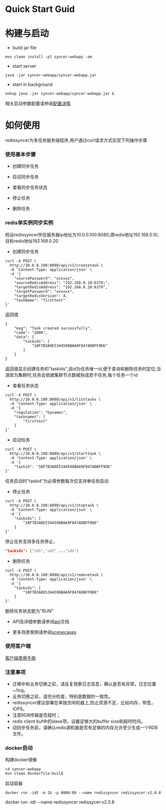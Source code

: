 # Quick Start Guid

# 构建与启动

* build jar file
```shell script
mvn clean install -pl syncer-webapp -am
```
* start server
```shell script
java -jar syncer-webapp/syncer-webapp.jar
```
* start in background
```shell script
nohup java -jar syncer-webapp/syncer-webapp.jar &
```    
相关启动参数配置请参阅[配置详情](serverconfig.md)

# 如何使用
redissyncer为多任务服务端程序,用户通过curl请求方式实现下列操作步骤
### 使用基本步骤
* 创建同步任务
* 启动同步任务
* 查看同步任务状态
* 停止任务

* 删除任务

### redis单实例同步实例
假设redissyncer所在服务器ip地址为10.0.0.100:8080;源redis地址192.168.0.10;目标redis地址192.168.0.20

* 创建同步任务

```shell script
curl -X POST \
  http://10.0.0.100:8080/api/v1/createtask \
  -H 'Content-Type: application/json' \
  -d '{
    "sourcePassword": "xxxxxx",
    "sourceRedisAddress": "192.168.0.10:6379;",
    "targetRedisAddress": "192.168.0.20:6379",
    "targetPassword": "xxxxxx",
    "targetRedisVersion": 4,
    "taskName": "firsttest"
}'
```
返回值
```shell script
{
    "msg": "Task created successfully",
    "code": "2000",
    "data": {
        "taskids": [
            "10F7B3A0E5344598BAA9F847ADBFF9D6"
        ]
    }
}
```

返回值显示创建任务的"taskids",该id为任务唯一id,便于查询和删除任务时定位;当源库为集群时,任务会依据集群节点数被拆成若干任务,每个任务一个id

* 查看任务状态
```shell script
curl -X POST \
  http://10.0.0.100:8080/api/v1/listtasks \
  -H 'Content-Type: application/json' \
  -d '{
    "regulation": "bynames",
    "tasknames": [
        "firsttest"
    ]
}'
```

* 启动任务
```shell script
curl -X POST \
  http://10.0.0.100:8080/api/v1/starttask \
  -H 'Content-Type: application/json' \
  -d '{
    "taskid": "10F7B3A0E5344598BAA9F847ADBFF9D6"
}'
```
任务启动时"taskid"为必填参数每次仅支持单任务启动

* 停止任务
```shell script
curl -X POST \
  http://10.0.0.100:8080/api/v1/stoptask \
  -H 'Content-Type: application/json' \
  -d '{
    "taskids": [
        "10F7B3A0E5344598BAA9F847ADBFF9D6"
    ]
}'
```
停止任务支持多任务停止，
```json
"taskids": ["id1","id2" ..."idn"]
```

* 删除任务
```shell script
curl -X POST \
  http://10.0.0.100:8080/api/v1/removetask \
  -H 'Content-Type: application/json' \
  -d '{
    "taskids": [
        "10F7B3A0E5344598BAA9F847ADBFF9D6"
    ]
}'
```
删除任务状态能为"RUN"

* API及详细参数请参阅[api](api.md)文档

* 更多场景案例请参阅[scenecases](scenecases.md)

### 使用客户端
[客户端使用手册](../../goclient/README.md)

###  注意事项

* 迁移中和业务切换之前，请反复观察日志信息，确认是否有异常，日志位置~/log。
* 业务切换之前，请充分检查，特别是数据的一致性。
* redissyncer建议部署在单独空闲机器上,防止资源不足，比如内存，带宽，IOPS。
* 注意RDB传输是否超时；
* redis client buf中的slave项，设置足够大的buffer size和超时时间。
* 动同步任务前，请确认redis源机器是否有足够的内存允许至少生成一个RDB文件。

### docker启动
构建docker镜像
```
cd syncer-webapp
mvn clean dockerfile:build
```

启动容器
```
docker run -idt -m 2G -p 8000:80 --name redissyncer redissyncer:v2.0.8
```
docker run -idt --name redissyncer redissycer:v2.0.8